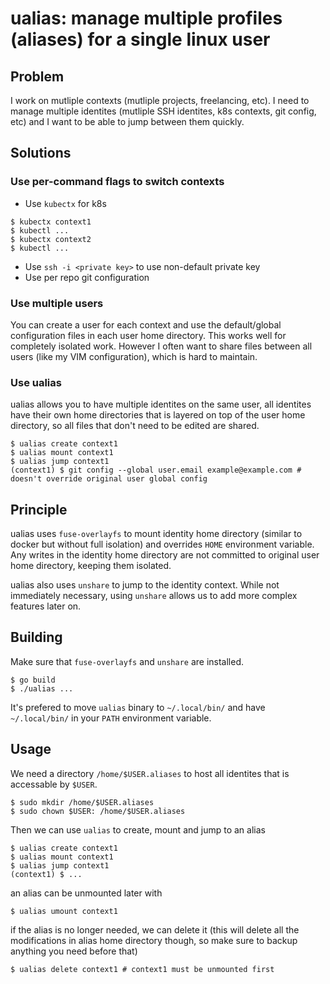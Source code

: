 ualias: manage multiple profiles (aliases) for a single linux user
===

Problem
-----
I work on mutliple contexts (mutliple projects, freelancing, etc). I need to manage multiple identites (mutliple SSH identites, k8s contexts, git config, etc) and I want to be able to jump between them quickly.

Solutions
---
### Use per-command flags to switch contexts
* Use `kubectx` for k8s
```
$ kubectx context1
$ kubectl ...
$ kubectx context2
$ kubectl ...
```
* Use `ssh -i <private key>` to use non-default private key
* Use per repo git configuration

### Use multiple users
You can create a user for each context and use the default/global configuration files in each user home directory. This works well for completely isolated work. However I often want to share files between all users (like my VIM configuration), which is hard to maintain.

### Use ualias
ualias allows you to have multiple identites on the same user, all identites have their own home directories that is layered on top of the user home directory, so all files that don't need to be edited are shared.

```
$ ualias create context1
$ ualias mount context1
$ ualias jump context1
(context1) $ git config --global user.email example@example.com # doesn't override original user global config
```

Principle
---
ualias uses `fuse-overlayfs` to mount identity home directory (similar to docker but without full isolation) and overrides `HOME` environment variable. Any writes in the identity home directory are not committed to original user home directory, keeping them isolated.

ualias also uses `unshare` to jump to the identity context. While not immediately necessary, using `unshare` allows us to add more complex features later on.


Building
---
Make sure that `fuse-overlayfs` and `unshare` are installed.

```
$ go build
$ ./ualias ...
```

It's prefered to move `ualias` binary to `~/.local/bin/` and have `~/.local/bin/` in your `PATH` environment variable.


Usage
---
We need a directory `/home/$USER.aliases` to host all identites that is accessable by `$USER`.

```
$ sudo mkdir /home/$USER.aliases
$ sudo chown $USER: /home/$USER.aliases
```

Then we can use `ualias` to create, mount and jump to an alias
```
$ ualias create context1
$ ualias mount context1
$ ualias jump context1
(context1) $ ...
```

an alias can be unmounted later with
```
$ ualias umount context1
```

if the alias is no longer needed, we can delete it (this will delete all the modifications in alias home directory though, so make sure to backup anything you need before that)

```
$ ualias delete context1 # context1 must be unmounted first
```